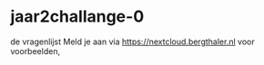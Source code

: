 # jaar2challange-0
de vragenlijst
Meld je aan via https://nextcloud.bergthaler.nl voor voorbeelden, 
